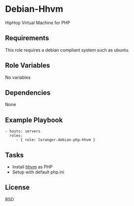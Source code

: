 Debian-Hhvm
===========

HipHop Virtual Machine for PHP

Requirements
------------

This role requires a debian compliant system such as ubuntu.

Role Variables
--------------

No variables

Dependencies
------------

None

Example Playbook
----------------

    - hosts: servers
      roles:
         - { role: loranger.debian-php-hhvm }

Tasks
-----

  - Install [hhvm](http://www.hhvm.com/) as PHP
  - Setup with default php.ini

License
-------

BSD